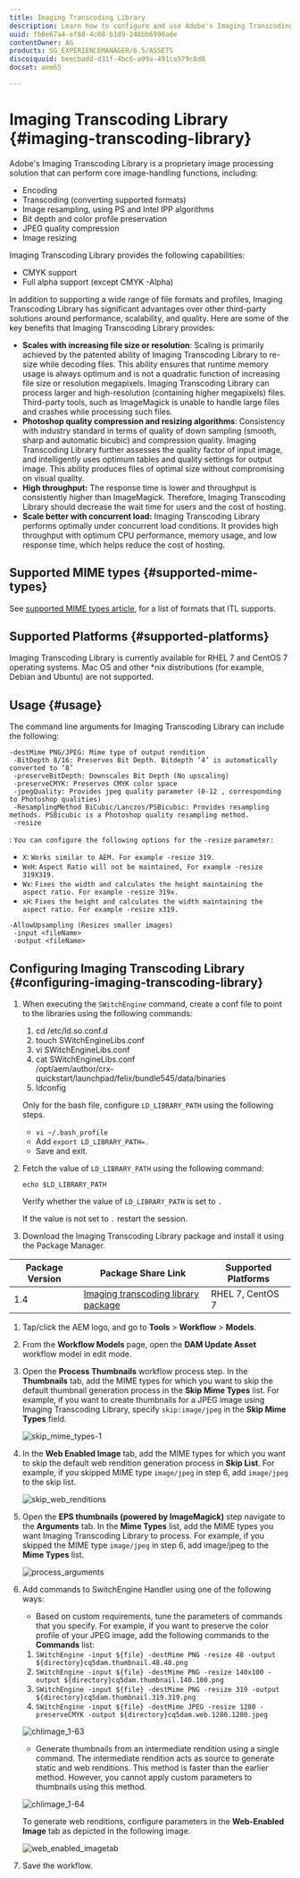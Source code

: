 ```yaml
---
title: Imaging Transcoding Library
description: Learn how to configure and use Adobe's Imaging Transcoding Library, an image processing solution that can perform core image-handling functions, including encoding, transcoding, image resampling, and image resizing.
uuid: fb0e67a4-ef88-4c08-b1d9-248bb6990ade
contentOwner: AG
products: SG_EXPERIENCEMANAGER/6.5/ASSETS
discoiquuid: beecbadd-d31f-4bc6-a99a-491ca579c8d8
docset: aem65

---
```


# Imaging Transcoding Library {#imaging-transcoding-library}

Adobe's Imaging Transcoding Library is a proprietary image processing solution that can perform core image-handling functions, including:

* Encoding
* Transcoding (converting supported formats)
* Image resampling, using PS and Intel IPP algorithms
* Bit depth and color profile preservation
* JPEG quality compression
* Image resizing

Imaging Transcoding Library provides the following capabilities:

* CMYK support
* Full alpha support (except CMYK -Alpha)

In addition to supporting a wide range of file formats and profiles, Imaging Transcoding Library has significant advantages over other third-party solutions around performance, scalability, and quality. Here are some of the key benefits that Imaging Transcoding Library provides:

* **Scales with increasing file size or resolution**: Scaling is primarily achieved by the patented ability of Imaging Transcoding Library to re-size while decoding files. This ability ensures that runtime memory usage is always optimum and is not a quadratic function of increasing file size or resolution megapixels. Imaging Transcoding Library can process larger and high-resolution (containing higher megapixels) files. Third-party tools, such as ImageMagick is unable to handle large files and crashes while processing such files.
* **Photoshop quality compression and resizing algorithms**: Consistency with industry standard in terms of quality of down sampling (smooth, sharp and automatic bicubic) and compression quality. Imaging Transcoding Library further assesses the quality factor of input image, and intelligently uses optimum tables and quality settings for output image. This ability produces files of optimal size without compromising on visual quality.
* **High throughput:** The response time is lower and throughput is consistently higher than ImageMagick. Therefore, Imaging Transcoding Library should decrease the wait time for users and the cost of hosting.
* **Scale better with concurrent load:** Imaging Transcoding Library performs optimally under concurrent load conditions. It provides high throughput with optimum CPU performance, memory usage, and low response time, which helps reduce the cost of hosting.

## Supported MIME types {#supported-mime-types}

See [supported MIME types article](assets-formats.md#supported-image-transcoding-library), for a list of formats that ITL supports.

## Supported Platforms {#supported-platforms}

Imaging Transcoding Library is currently available for RHEL 7 and CentOS 7 operating systems. Mac OS and other *nix distributions (for example, Debian and Ubuntu) are not supported.

## Usage {#usage}

The command line arguments for Imaging Transcoding Library can include the following:

```
-destMime PNG/JPEG: Mime type of output rendition
 -BitDepth 8/16: Preserves Bit Depth. Bitdepth ‘4’ is automatically converted to ‘8’
 -preserveBitDepth: Downscales Bit Depth (No upscaling)
 -preserveCMYK: Preserves CMYK color space
 -jpegQuality: Provides jpeg quality parameter (0-12 , corresponding to Photoshop qualities)
 -ResamplingMethod BiCubic/Lanczos/PSBicubic: Provides resampling methods. PSBicubic is a Photoshop quality resampling method.
 -resize
```

: `You can configure the following options for the` `-resize` `parameter:`

* `X`: `Works similar to AEM. For example -resize 319.`
* `WxH`: `Aspect Ratio will not be maintained, For example -resize 319X319.`
* `Wx`: `Fixes the width and calculates the height maintaining the aspect ratio. For example -resize 319x.`
* `xH`: `Fixes the height and calculates the width maintaining the aspect ratio. For example -resize x319.`

```
-AllowUpsampling (Resizes smaller images)
 -input <fileName>
 -output <fileName>
```

## Configuring Imaging Transcoding Library {#configuring-imaging-transcoding-library}

1. When executing the `SWitchEngine` command, create a conf file to point to the libraries using the following commands:

    1. cd /etc/ld.so.conf.d
    1. touch SWitchEngineLibs.conf
    1. vi SWitchEngineLibs.conf
    1. cat SWitchEngineLibs.conf  
       /opt/aem/author/crx-quickstart/launchpad/felix/bundle545/data/binaries
    1. ldconfig

   Only for the bash file, configure `LD_LIBRARY_PATH` using the following steps.

    * `vi ~/.bash_profile`
    * Add `export LD_LIBRARY_PATH=.`
    * Save and exit.

1. Fetch the value of `LD_LIBRARY_PATH` using the following command:

   `echo $LD_LIBRARY_PATH`

   Verify whether the value of `LD_LIBRARY_PATH` is set to `.`

   If the value is not set to `.` restart the session.

1. Download the Imaging Transcoding Library package and install it using the Package Manager.

  | Package Version |                                                                                                          Package Share Link                                                                                                          | Supported Platforms |
  | --------------- | ------------------------------------------------------------------------------------------------------------------------------------------------------------------------------------------------------------------------------------ | ------------------- |
  | 1.4             | [Imaging transcoding library package](https://www.adobeaemcloud.com/content/marketplace/marketplaceProxy.html?packagePath=/content/companies/public/adobe/packages/aem630/product/assets/aem-assets-imaging-transcoding-library-pkg) | RHEL 7, CentOS 7    |

1. Tap/click the AEM logo, and go to **Tools** &gt; **Workflow** &gt; **Models**.
1. From the **Workflow Models** page, open the **DAM Update Asset** workflow model in edit mode.
1. Open the **Process Thumbnails** workflow process step. In the **Thumbnails** tab, add the MIME types for which you want to skip the default thumbnail generation process in the **Skip Mime Types** list. For example, if you want to create thumbnails for a JPEG image using Imaging Transcoding Library, specify `skip:image/jpeg` in the **Skip Mime Types** field.

   ![skip_mime_types-1](assets/skip_mime_types-1.png)

1. In the **Web Enabled Image** tab, add the MIME types for which you want to skip the default web rendition generation process in **Skip List**. For example, if you skipped MIME type `image/jpeg` in step 6, add `image/jpeg` to the skip list.

   ![skip_web_renditions](assets/skip_web_renditions.png)

1. Open the **EPS thumbnails (powered by ImageMagick)** step navigate to the **Arguments** tab. In the **Mime Types** list, add the MIME types you want Imaging Transcoding Library to process. For example, if you skipped the MIME type `image/jpeg` in step 6, add image/jpeg to the **Mime Types** list.

   ![process_arguments](assets/process_arguments.jpeg)

1. Add commands to SwitchEngine Handler using one of the following ways:

    * Based on custom requirements, tune the parameters of commands that you specify. For example, if you want to preserve the color profile of your JPEG image, add the following commands to the **Commands** list:

    1. `SWitchEngine -input ${file} -destMime PNG -resize 48 -output ${directory}cq5dam.thumbnail.48.48.png`
    1. `SWitchEngine -input ${file} -destMime PNG -resize 140x100 -output ${directory}cq5dam.thumbnail.140.100.png`
    1. `SWitchEngine -input ${file} -destMime PNG -resize 319 -output ${directory}cq5dam.thumbnail.319.319.png`
    1. `SWitchEngine -input ${file} -destMime JPEG -resize 1280 -preserveCMYK -output ${directory}cq5dam.web.1280.1280.jpeg`

   ![chlimage_1-63](assets/chlimage_1-63.png)

    * Generate thumbnails from an intermediate rendition using a single command. The intermediate rendition acts as source to generate static and web renditions. This method is faster than the earlier method. However, you cannot apply custom parameters to thumbnails using this method.

   ![chlimage_1-64](assets/chlimage_1-64.png)

   To generate web renditions, configure parameters in the **Web-Enabled Image** tab as depicted in the following image.

   ![web_enabled_imagetab](assets/web_enabled_imagetab.png)

1. Save the workflow.
